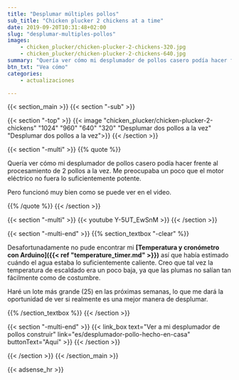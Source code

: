 ```yaml
---
title: "Desplumar múltiples pollos"
sub_title: "Chicken plucker 2 chickens at a time"
date: 2019-09-20T10:31:48+02:00
slug: "desplumar-multiples-pollos"
images:
    - chicken_plucker/chicken-plucker-2-chickens-320.jpg
    - chicken_plucker/chicken-plucker-2-chickens-640.jpg
summary: "Quería ver cómo mi desplumador de pollos casero podía hacer frente al procesamiento de 2 pollos a la vez. Me preocupaba un poco que el motor eléctr..."
btn_txt: "Vea cómo"
categories:
    - actualizaciones

---
```


{{< section_main >}}
{{< section "-sub" >}}
<!-- a normal html comment -->
{{< section "-top" >}}
{{< image "chicken_plucker/chicken-plucker-2-chickens" "1024" "960" "640" "320" "Desplumar dos pollos a la vez" "Desplumar dos pollos a la vez">}}
{{< /section >}}

{{< section "-multi" >}}
{{% quote %}}

Quería ver cómo mi desplumador de pollos casero podía hacer frente al procesamiento de 2 pollos a la vez. Me preocupaba un poco que el motor eléctrico no fuera lo suficientemente potente.

Pero funcionó muy bien como se puede ver en el video.

{{% /quote %}}
{{< /section >}}

{{< section "-multi" >}}
{{< youtube Y-5UT_EwSnM >}}
{{< /section >}}

{{< section "-multi-end" >}}
{{% section_textbox "-clear" %}}

Desafortunadamente no pude encontrar mi **[Temperatura y cronómetro con Arduino]({{< ref "temperature_timer.md" >}})** así que había estimado cuándo el agua estaba lo suficientemente caliente. Creo que tal vez la temperatura de escaldado era un poco baja, ya que las plumas no salían tan fácilmente como de costumbre.

Haré un lote más grande (25) en las próximas semanas, lo que me dará la oportunidad de ver si realmente es una mejor manera de desplumar.

{{% /section_textbox %}}
{{< /section >}}

{{< section "-multi-end" >}}
{{< link_box text="Ver a mi desplumador de pollos construir" link="es/desplumador-pollo-hecho-en-casa" buttonText="Aquí" >}}
{{< /section >}}

{{< /section >}}
{{< /section_main >}}

{{< adsense_hr >}}
